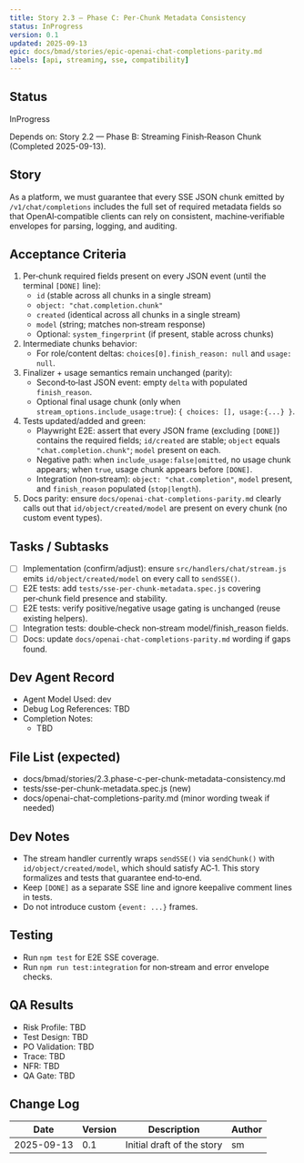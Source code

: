```yaml
---
title: Story 2.3 — Phase C: Per‑Chunk Metadata Consistency
status: InProgress
version: 0.1
updated: 2025-09-13
epic: docs/bmad/stories/epic-openai-chat-completions-parity.md
labels: [api, streaming, sse, compatibility]
---
```


## Status

InProgress

Depends on: Story 2.2 — Phase B: Streaming Finish‑Reason Chunk (Completed 2025-09-13).

## Story

As a platform, we must guarantee that every SSE JSON chunk emitted by `/v1/chat/completions` includes the full set of required metadata fields so that OpenAI‑compatible clients can rely on consistent, machine‑verifiable envelopes for parsing, logging, and auditing.

## Acceptance Criteria

1. Per‑chunk required fields present on every JSON event (until the terminal `[DONE]` line):
   - `id` (stable across all chunks in a single stream)
   - `object: "chat.completion.chunk"`
   - `created` (identical across all chunks in a single stream)
   - `model` (string; matches non‑stream response)
   - Optional: `system_fingerprint` (if present, stable across chunks)
2. Intermediate chunks behavior:
   - For role/content deltas: `choices[0].finish_reason: null` and `usage: null`.
3. Finalizer + usage semantics remain unchanged (parity):
   - Second‑to‑last JSON event: empty `delta` with populated `finish_reason`.
   - Optional final usage chunk (only when `stream_options.include_usage:true`): `{ choices: [], usage:{...} }`.
4. Tests updated/added and green:
   - Playwright E2E: assert that every JSON frame (excluding `[DONE]`) contains the required fields; `id/created` are stable; `object` equals `"chat.completion.chunk"`; `model` present on each.
   - Negative path: when `include_usage:false|omitted`, no usage chunk appears; when `true`, usage chunk appears before `[DONE]`.
   - Integration (non‑stream): `object: "chat.completion"`, `model` present, and `finish_reason` populated (`stop|length`).
5. Docs parity: ensure `docs/openai-chat-completions-parity.md` clearly calls out that `id/object/created/model` are present on every chunk (no custom event types).

## Tasks / Subtasks

- [ ] Implementation (confirm/adjust): ensure `src/handlers/chat/stream.js` emits `id/object/created/model` on every call to `sendSSE()`.
- [ ] E2E tests: add `tests/sse-per-chunk-metadata.spec.js` covering per‑chunk field presence and stability.
- [ ] E2E tests: verify positive/negative usage gating is unchanged (reuse existing helpers).
- [ ] Integration tests: double‑check non‑stream model/finish_reason fields.
- [ ] Docs: update `docs/openai-chat-completions-parity.md` wording if gaps found.

## Dev Agent Record

- Agent Model Used: dev
- Debug Log References: TBD
- Completion Notes:
  - TBD

## File List (expected)

- docs/bmad/stories/2.3.phase-c-per-chunk-metadata-consistency.md
- tests/sse-per-chunk-metadata.spec.js (new)
- docs/openai-chat-completions-parity.md (minor wording tweak if needed)

## Dev Notes

- The stream handler currently wraps `sendSSE()` via `sendChunk()` with `id/object/created/model`, which should satisfy AC‑1. This story formalizes and tests that guarantee end‑to‑end.
- Keep `[DONE]` as a separate SSE line and ignore keepalive comment lines in tests.
- Do not introduce custom `{event: ...}` frames.

## Testing

- Run `npm test` for E2E SSE coverage.
- Run `npm run test:integration` for non‑stream and error envelope checks.

## QA Results

- Risk Profile: TBD
- Test Design: TBD
- PO Validation: TBD
- Trace: TBD
- NFR: TBD
- QA Gate: TBD

## Change Log

| Date       | Version | Description                | Author |
| ---------- | ------- | -------------------------- | ------ |
| 2025-09-13 | 0.1     | Initial draft of the story | sm     |
